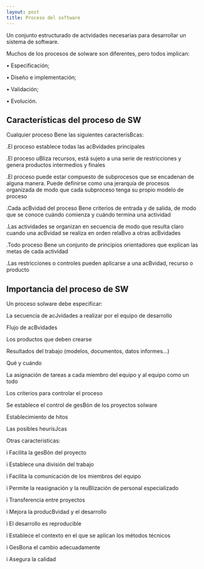 ```yaml
---
layout: post
title: Proceso del software
---
```



Un conjunto estructurado de actvidades necesarias para
desarrollar un sistema de software.

Muchos de los procesos de soIware son diferentes, pero todos
implican:

• Especificación;

• Diseño e implementación;

• Validación;

• Evolución.


Características del proceso de SW 
--

Cualquier proceso Bene las siguientes caracterísBcas:

.El proceso establece todas las acBvidades principales

.El proceso uBliza recursos, está sujeto a una serie de restricciones
y genera productos intermedios y finales

.El proceso puede estar compuesto de subprocesos que se
encadenan de alguna manera. Puede definirse como una
jerarquía de procesos organizada de modo que cada subproceso
tenga su propio modelo de proceso

.Cada acBvidad del proceso Bene criterios de entrada y de salida,
de modo que se conoce cuándo comienza y cuándo termina una
actividad

.Las actividades se organizan en secuencia de modo que resulta
claro cuando una acBvidad se realiza en orden relaBvo a otras
acBvidades

.Todo proceso Bene un conjunto de principios orientadores que
explican las metas de cada actividad

.Las restricciones o controles pueden aplicarse a una acBvidad,
recurso o producto


Importancia del proceso de SW 
--

Un proceso soIware debe especificar:

La secuencia de acJvidades a realizar por el equipo de desarrollo

Flujo de acBvidades

Los productos que deben crearse

Resultados del trabajo (modelos, documentos, datos informes...)

Qué y cuándo

La asignación de tareas a cada miembro del equipo y al equipo
como un todo

Los criterios para controlar el proceso

Se establece el control de gesBón de los proyectos soIware

Establecimiento de hitos

Las posibles heurísJcas

Otras caracteristicas:

ì Facilita la gesBón del proyecto

ì Establece una división del trabajo

ì Facilita la comunicación de los miembros del equipo

ì Permite la reasignación y la reuBlización de personal
especializado

ì Transferencia entre proyectos

ì Mejora la producBvidad y el desarrollo

ì El desarrollo es reproducible

ì Establece el contexto en el que se aplican los métodos técnicos

ì GesBona el cambio adecuadamente

ì Asegura la calidad
